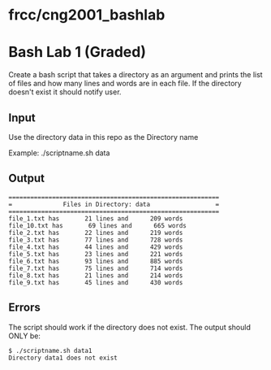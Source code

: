 # frcc/cng2001_bashlab

# Bash Lab 1 (Graded)

Create a bash script that takes a directory as an argument and prints the list of files and how many lines and words are in each file. If the directory doesn't exist it should notify user.

## Input

Use the directory data in this repo as the Directory name

Example: 
./scriptname.sh data

## Output
```
==========================================================
=              Files in Directory: data                  =
==========================================================
file_1.txt has       21 lines and      209 words
file_10.txt has       69 lines and      665 words
file_2.txt has       22 lines and      219 words
file_3.txt has       77 lines and      728 words
file_4.txt has       44 lines and      429 words
file_5.txt has       23 lines and      221 words
file_6.txt has       93 lines and      885 words
file_7.txt has       75 lines and      714 words
file_8.txt has       21 lines and      214 words
file_9.txt has       45 lines and      430 words
```
## Errors
The script should work if the directory does not exist. The output should ONLY be:

```
$ ./scriptname.sh data1
Directory data1 does not exist
```
